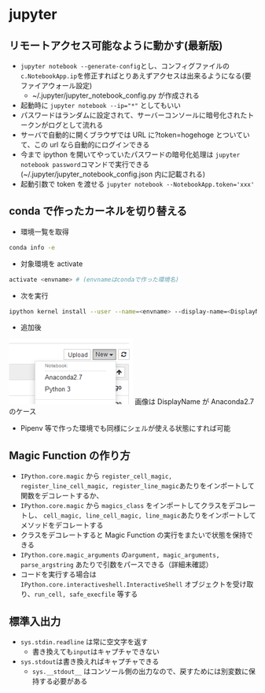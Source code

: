 # jupyter

## リモートアクセス可能なように動かす(最新版)

- `jupyter notebook --generate-config`とし、コンフィグファイルの `c.NotebookApp.ip`を修正すればとりあえずアクセスは出来るようになる(要ファイアウォール設定)
  - ~/.jupyter/jupyter_notebook_config.py が作成される
- 起動時に `jupyter notebook --ip="*"` としてもいい
- パスワードはランダムに設定されて、サーバーコンソールに暗号化されたトークンがログとして流れる
- サーバで自動的に開くブラウザでは URL に?token=hogehoge とついていて、この url なら自動的にログインできる
- 今まで ipython を開いてやっていたパスワードの暗号化処理は `jupyter notebook password`コマンドで実行できる(~/.jupyter/jupyter_notebook_config.json 内に記載される)
- 起動引数で token を渡せる `jupyter notebook --NotebookApp.token='xxx'`

## conda で作ったカーネルを切り替える

- 環境一覧を取得

```bash
conda info -e
```

- 対象環境を activate

```bash
activate <envname> # (envnameはcondaで作った環境名)
```

- 次を実行

```bash
ipython kernel install --user --name=<envname> --display-name=<DisplayName>
```

- 追加後

![キャプチャ](キャプチャ.png)
画像は DisplayName が Anaconda2.7 のケース

- Pipenv 等で作った環境でも同様にシェルが使える状態にすれば可能

## Magic Function の作り方

- `IPython.core.magic` から `register_cell_magic, register_line_cell_magic, register_line_magic`あたりをインポートして関数をデコレートするか、
- `IPython.core.magic` から `magics_class` をインポートしてクラスをデコレートし、 `cell_magic, line_cell_magic, line_magic`あたりをインポートしてメソッドをデコレートする
- クラスをデコレートすると Magic Function の実行をまたいで状態を保持できる
- `IPython.core.magic_arguments` の`argument, magic_arguments, parse_argstring` あたりで引数をパースできる（詳細未確認）
- コードを実行する場合は`IPython.core.interactiveshell.InteractiveShell` オブジェクトを受け取り、`run_cell, safe_execfile` 等する

## 標準入出力

- `sys.stdin.readline` は常に空文字を返す
  - 書き換えても`input`はキャプチャできない
- `sys.stdout`は書き換えればキャプチャできる
  - `sys.__stdout__` はコンソール側の出力なので、戻すためには別変数に保持する必要がある
